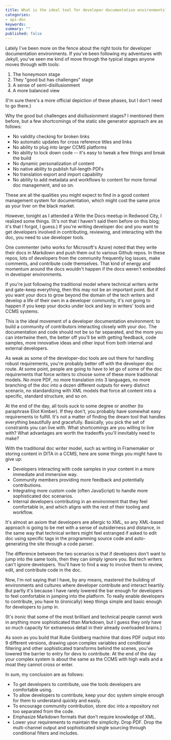 ```yaml
---
title: What is the ideal tool for developer documentation environments?
categories:
- api-doc
keywords: 
summary: ""
published: false
---
```


Lately I've been more on the fence about the right tools for developer documentation environments. If you've been following my adventures with Jekyll, you've seen me kind of move through the typical stages anyone moves through with tools: 

1. The honeymoon stage
2. They "good but has challenges" stage
3. A sense of semi-disillusionment
4. A more balanced view

(I'm sure there's a more official depiction of these phases, but I don't need to go there.)

Why the good but challenges and disillusionment stages? I mentioned them before, but a few shortcomings of the static site generator approach are as follows:

* No validity checking for broken links
* No automatic updates for cross reference titles and links
* No ability to plug into larger CCMS platforms
* No ability to lock down code -- it's easy to tweak a few things and break the build
* No dynamic personalization of content
* No native ability to publish full-length PDFs
* No translation export and import capability
* No ability to add metadata and workflows to content for more formal doc management, and so on.

These are all the qualities you might expect to find in a good content management system for documentation, which might cost the same price as your liver on the black market.

However, tonight as I attended a Write the Docs meetup in Redwood City, I realized some things. (It's not that I haven't said them before on this blog; it's that I forgot, I guess.) If you're writing developer doc and you want to get developers involved in contributing, reviewing, and interacting with the doc, you need to use developer tools. 

One commenter (who works for Microsoft's Azure) noted that they write their docs in Markdown and push them out to various Github repos. In these repos, lots of developers from the community frequently log issues, make comments, and contribute code themselves. That kind of energy and momentum around the docs wouldn't happen if the docs weren't embedded in developer environments.

If you're just following the traditional model where technical writers write and gate-keep everything, then this may not be an important point. But if you want your docs to grow beyond the domain of the tech writers and develop a life of their own in a developer community, it's not going to happen if you keep your docks under lock and key in writers' tools and CCMS systems. 

This is the ideal movement of a developer documentation environment: to build a community of contributors interacting closely with your doc. The documentation and code should not be so far separated, and the more you can intertwine them, the better off you'll be with getting feedback, code samples, more innovative ideas and other input from both internal and external developers.

As weak as some of the developer-doc tools are out there for handling robust requirements, you're probably better off with the developer doc route. At some point, people are going to have to let go of some of the doc requirements that force writers to choose some of these more traditional models. No more PDF, no more translation into 3 languages, no more branching of the doc into a dozen different outputs for every distinct scenario, no standardizing with XML models that force all content into a specific, standard structure, and so on.

At the end of the day, all tools suck to some degree or another (to paraphrase Eliot Kimber). If they don't, you probably have somewhat easy requirements to fulfill. It's not a matter of finding the dream tool that handles everything beautifully and gracefully. Basically, you pick the set of constraints you can live with. What shortcomings are you willing to live with? What advantages are worth the tradeoffs you'll inevitably need to make?

With the traditional doc writer model, such as writing in Framemaker or storing content in DITA in a CCMS, here are some things you might have to give up:

* Developers interacting with code samples in your content in a more immediate and immersive way.
* Community members providing more feedback and potentially contributions.
* Integrating more custom code (often JavaScript) to handle more sophisticated doc scenarios.
* Internal developers contributing in an environment that they feel comfortable in, and which aligns with the rest of their tooling and workflow.

It's almost an axiom that developers are allergic to XML, so any XML-based approach is going to be met with a sense of outsiderness and distance, in the same way that technical writers might feel estranged if asked to edit doc using specific tags in the programming source code and auto-generating the site through a code parser. 

The difference between the two scenarios is that if developers don't want to jump into the same tools, then they can simply ignore you. But tech writers can't ignore developers. You'll have to find a way to involve them to review, edit, and contribute code in the doc.

Now, I'm not saying that I have, by any means, mastered the building of environments and cultures where developer contribute and interact heartily. But partly it's because I have rarely lowered the bar enough for developers to feel comfortable in jumping into the platform. To really enable developers to contribute, you have to (ironically) keep things simple and basic enough for developers to jump in. 

(It's ironic that some of the most brilliant and technical people cannot work in anything more sophisticated than Markdown, but I guess they only have so much capacity for extraneous detail in their already overloaded brains.) 

As soon as you build that Rube Goldberg machine that does PDF output into 9 different versions, drawing upon complex variables and conditional filtering and other sophisticated transforms behind the scenes, you've lowered the barrier to entry for devs to contribute. At the end of the day your complex system is about the same as the CCMS with high walls and a moat they cannot cross or enter.

In sum, my conclusion are as follows:

* To get developers to contribute, use the tools developers are comfortable using.
* To allow developers to contribute, keep your doc system simple enough for them to understand quickly and easily.
* To encourage community contribution, store doc into a repository not too separated from the code.
* Emphasize Markdown formats that don't require knowledge of XML.
* Lower your requirements to maintain the simplicity. Drop PDF. Drop the multi-channel output and sophisticated single sourcing through conditional filters and includes.